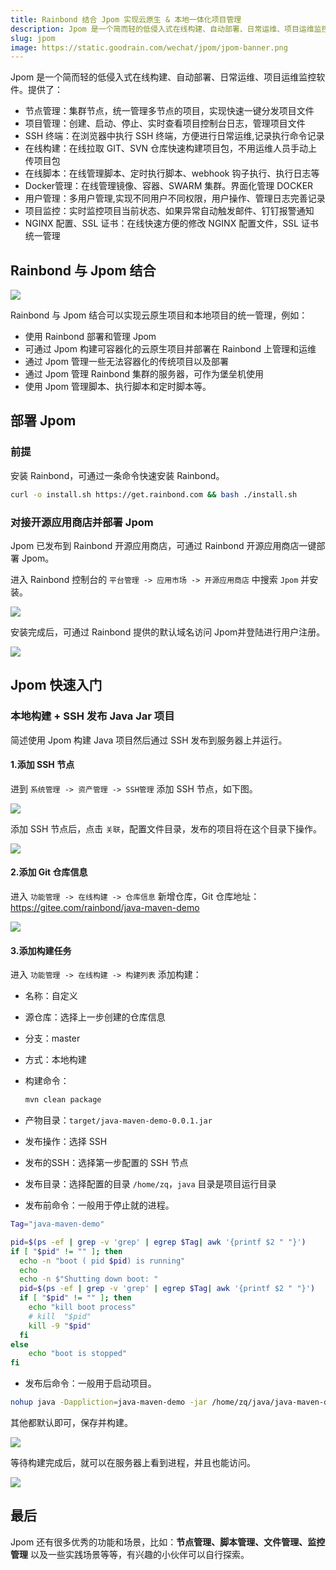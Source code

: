 ```yaml
---
title: Rainbond 结合 Jpom 实现云原生 & 本地一体化项目管理
description: Jpom 是一个简而轻的低侵入式在线构建、自动部署、日常运维、项目运维监控软件。Rainbond 与 Jpom 结合可以实现云原生项目和本地项目的统一管理
slug: jpom
image: https://static.goodrain.com/wechat/jpom/jpom-banner.png
---
```


Jpom 是一个简而轻的低侵入式在线构建、自动部署、日常运维、项目运维监控软件。提供了：

* 节点管理：集群节点，统一管理多节点的项目，实现快速一键分发项目文件
* 项目管理：创建、启动、停止、实时查看项目控制台日志，管理项目文件
* SSH 终端：在浏览器中执行 SSH 终端，方便进行日常运维,记录执行命令记录
* 在线构建：在线拉取 GIT、SVN 仓库快速构建项目包，不用运维人员手动上传项目包
* 在线脚本：在线管理脚本、定时执行脚本、webhook 钩子执行、执行日志等
* Docker管理：在线管理镜像、容器、SWARM 集群。界面化管理 DOCKER
* 用户管理：多用户管理,实现不同用户不同权限，用户操作、管理日志完善记录
* 项目监控：实时监控项目当前状态、如果异常自动触发邮件、钉钉报警通知
* NGINX 配置、SSL 证书：在线快速方便的修改 NGINX 配置文件，SSL 证书统一管理

## Rainbond 与 Jpom 结合

![](https://static.goodrain.com/wechat/jpom/1.png)

Rainbond 与 Jpom 结合可以实现云原生项目和本地项目的统一管理，例如：

* 使用 Rainbond 部署和管理 Jpom
* 可通过 Jpom 构建可容器化的云原生项目并部署在 Rainbond 上管理和运维
* 通过 Jpom 管理一些无法容器化的传统项目以及部署
* 通过 Jpom 管理 Rainbond 集群的服务器，可作为堡垒机使用
* 使用 Jpom 管理脚本、执行脚本和定时脚本等。

## 部署 Jpom

### 前提

安装 Rainbond，可通过一条命令快速安装 Rainbond。

```bash
curl -o install.sh https://get.rainbond.com && bash ./install.sh
```

### 对接开源应用商店并部署 Jpom

Jpom 已发布到 Rainbond 开源应用商店，可通过 Rainbond 开源应用商店一键部署 Jpom。

进入 Rainbond 控制台的 `平台管理 -> 应用市场 -> 开源应用商店` 中搜索 `Jpom` 并安装。

![](https://static.goodrain.com/wechat/jpom/2.png)

安装完成后，可通过 Rainbond 提供的默认域名访问 Jpom并登陆进行用户注册。

![](https://static.goodrain.com/wechat/jpom/3.png)

## Jpom 快速入门

### 本地构建 + SSH 发布 Java Jar 项目

简述使用 Jpom 构建 Java 项目然后通过 SSH 发布到服务器上并运行。

#### 1.添加 SSH 节点

进到 `系统管理 -> 资产管理 -> SSH管理` 添加 SSH 节点，如下图。

![](https://static.goodrain.com/wechat/jpom/4.png)

添加 SSH 节点后，点击 `关联`，配置文件目录，发布的项目将在这个目录下操作。

![](https://static.goodrain.com/wechat/jpom/5.png)

#### 2.添加 Git 仓库信息

进入 `功能管理 -> 在线构建 -> 仓库信息` 新增仓库，Git 仓库地址：https://gitee.com/rainbond/java-maven-demo

![](https://static.goodrain.com/wechat/jpom/6.png)

#### 3.添加构建任务

进入 `功能管理 -> 在线构建 -> 构建列表` 添加构建：

* 名称：自定义

* 源仓库：选择上一步创建的仓库信息

* 分支：master

* 方式：本地构建

* 构建命令：

  ```bash
  mvn clean package
  ```

* 产物目录：`target/java-maven-demo-0.0.1.jar`

* 发布操作：选择 SSH

* 发布的SSH：选择第一步配置的 SSH 节点

* 发布目录：选择配置的目录 `/home/zq`，`java` 目录是项目运行目录

* 发布前命令：一般用于停止就的进程。

```bash
Tag="java-maven-demo"

pid=$(ps -ef | grep -v 'grep' | egrep $Tag| awk '{printf $2 " "}')
if [ "$pid" != "" ]; then      
  echo -n "boot ( pid $pid) is running" 
  echo 
  echo -n $"Shutting down boot: "
  pid=$(ps -ef | grep -v 'grep' | egrep $Tag| awk '{printf $2 " "}')
  if [ "$pid" != "" ]; then
    echo "kill boot process"
    # kill  "$pid"
    kill -9 "$pid"
  fi
else 
    echo "boot is stopped" 
fi
```

* 发布后命令：一般用于启动项目。

```bash
nohup java -Dappliction=java-maven-demo -jar /home/zq/java/java-maven-demo-0.0.1.jar > /dev/null 2>&1 &
```

其他都默认即可，保存并构建。

![](https://static.goodrain.com/wechat/jpom/7.png)

等待构建完成后，就可以在服务器上看到进程，并且也能访问。

![](https://static.goodrain.com/wechat/jpom/8.png)

## 最后

Jpom 还有很多优秀的功能和场景，比如：**节点管理、脚本管理、文件管理、监控管理** 以及一些实践场景等等，有兴趣的小伙伴可以自行探索。
